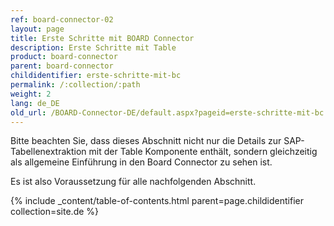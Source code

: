 ```yaml
---
ref: board-connector-02
layout: page
title: Erste Schritte mit BOARD Connector
description: Erste Schritte mit Table
product: board-connector
parent: board-connector
childidentifier: erste-schritte-mit-bc
permalink: /:collection/:path
weight: 2
lang: de_DE
old_url: /BOARD-Connector-DE/default.aspx?pageid=erste-schritte-mit-bc
---
```


Bitte beachten Sie, dass dieses Abschnitt nicht nur die Details zur SAP-Tabellenextraktion mit der Table Komponente enthält, sondern gleichzeitig als allgemeine Einführung in den Board Connector zu sehen ist.

Es ist also Voraussetzung für alle nachfolgenden Abschnitt.

{% include _content/table-of-contents.html parent=page.childidentifier collection=site.de %}